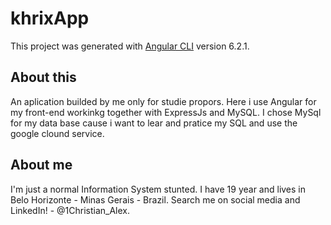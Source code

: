 # khrixApp

This project was generated with [Angular CLI](https://github.com/angular/angular-cli) version 6.2.1.

## About this

An aplication builded by me only for studie propors. Here i use Angular for my front-end workinkg together with ExpressJs and MySQL. I chose MySql for my data base cause i want to lear and pratice my SQL and use the google clound service.

## About me

I'm just a normal Information System stunted. I have 19 year and lives in Belo Horizonte - Minas Gerais - Brazil.
Search me on social media and LinkedIn!  - @1Christian_Alex.